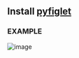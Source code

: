 ## Install [pyfiglet](https://pypi.org/project/pyfiglet/0.7/)

<h3> EXAMPLE </h3>


![image](https://user-images.githubusercontent.com/87514488/128879988-609f43c4-fbd4-4442-b1c7-0b7f2ddbc327.png)
